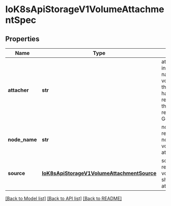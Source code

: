 # IoK8sApiStorageV1VolumeAttachmentSpec

## Properties
Name | Type | Description | Notes
------------ | ------------- | ------------- | -------------
**attacher** | **str** | attacher indicates the name of the volume driver that MUST handle this request. This is the name returned by GetPluginName(). | 
**node_name** | **str** | nodeName represents the node that the volume should be attached to. | 
**source** | [**IoK8sApiStorageV1VolumeAttachmentSource**](IoK8sApiStorageV1VolumeAttachmentSource.md) | source represents the volume that should be attached. | 

[[Back to Model list]](../README.md#documentation-for-models) [[Back to API list]](../README.md#documentation-for-api-endpoints) [[Back to README]](../README.md)


